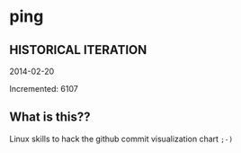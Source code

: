 # ping

## HISTORICAL ITERATION
2014-02-20

Incremented: 6107

## What is this?? 
Linux skills to hack the github commit visualization chart `;-)`
